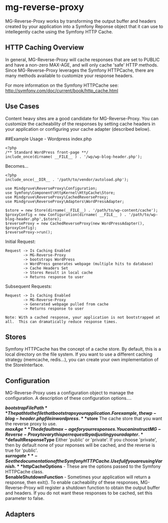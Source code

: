 # mg-reverse-proxy

MG-Reverse-Proxy works by transforming the output buffer and headers created by your application into a Symfony Reponse object that it can use to intellegently cache using the Symfony HTTP Cache.  

## HTTP Caching Overview
In general, MG-Reverse-Proxy will cache responses that are set to PUBLIC and have a non-zero MAX-AGE, and will only cache 'safe' HTTP methods.  Since MG-Reverse-Proxy leverages the Symfony HTTPCache, there are many methods available to customize your response headers.

For more information on the Symfony HTTPCache see: http://symfony.com/doc/current/book/http_cache.html

## Use Cases
Content heavy sites are a good candidate for MG-Reverse-Proxy.  You can customize the cacheability
of the responses by setting cache headers in your application or configuring your cache adapter (described below).

##Example Usage - Wordpress index.php

    <?php
    /** Standard WordPress front-page **/
    include_once(dirname( __FILE__ ) . '/wp/wp-blog-header.php');

Becomes...

    <?php 
    include_once(__DIR__ . '/path/to/vendor/autoload.php');

    use Mindgruve\ReverseProxy\Configuration;
    use Symfony\Component\HttpKernel\HttpCache\Store;
    use Mindgruve\ReverseProxy\CachedReverseProxy;
    use Mindgruve\ReverseProxy\Adapters\WordPressAdapter;

    $store = new Store(dirname(__FILE__) . '/path/to/wp-content/cache');
    $proxyConfig = new Configuration(dirname( __FILE__ ) . '/path/to/wp-blog-header.php',$store);
    $reverseProxy = new CachedReverseProxy(new WordPressAdapter(), $proxyConfig);
    $reverseProxy->run();

Initial Request:

    Request -> Is Caching Enabled 
            -> MG-Reverse-Proxy 
            -> bootstraps WordPress 
            -> WordPress generates webpage (multiple hits to database)
            -> Cache Headers Set 
            -> Stores Result in local cache 
            -> Returns response to user

Subsequent Requests:

    Request -> Is Caching Enabled 
            -> MG-Reverse-Proxy 
            -> Generated webpage pulled from cache
            -> Returns response to user
            
    Note: With a cached response, your application is not bootstrapped at all.  This can dramatically reduce response times.
      

## Stores
Symfony HTTPCache has the concept of a cache store.  By default, this is a local directory on the file system.
If you want to use a different caching strategy (memcache, redis...), you can create your own implementation of the StoreInterface.

## Configuration
MG-Reverse-Proxy uses a configuration object to manage the configuration.  A description of these configuration options....

**$bootstrapFilePath** The path to the file that bootstraps your application.  For example, the wp-blog-header.php file in wordpress.   
**$store** The cache store that you want the reverse proxy to use.   
**$maxAge** The default max-age for your responses.  You can instruct MG-Reverse-Proxy to vary this per request by adjusting your adapter.   
**$defaultResponseType** Either 'public' or 'private'.  If you choose 'private', then by default none of your reponses will be cached, and the reverse is true for 'public'.   
**$surrogate** - See the documentation of the Symfony HTTPCache.  Useful if you are using Varnish.   
**$httpCacheOptions** - These are the options passed to the Symfony HTTPCache class.    
**$enableShutdownFunction** - Sometimes your application will return a response, then exit().  To enable cacheability of these responses, MG-Reverse-Proxy will register a shutdown function to obtain the output buffer and headers.  If you do not want these responses to be cached, set this parameter to false.

## Adapters





